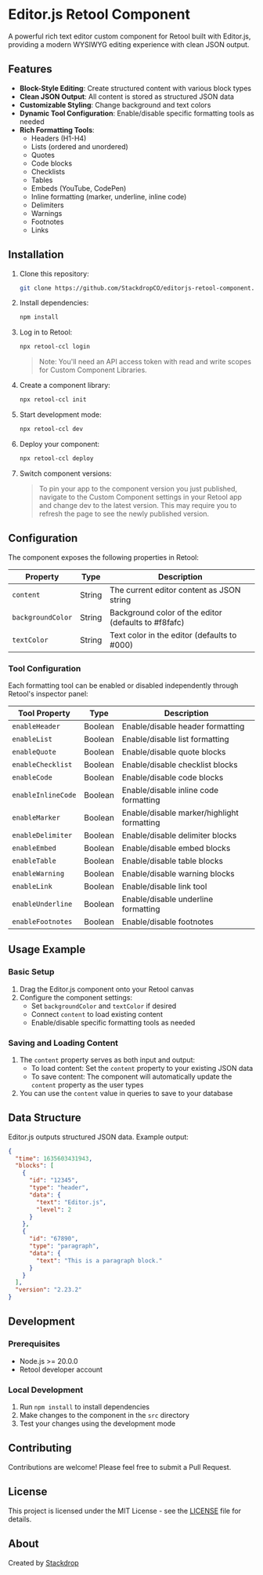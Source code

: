 # Editor.js Retool Component

A powerful rich text editor custom component for Retool built with Editor.js, providing a modern WYSIWYG editing experience with clean JSON output.

## Features

- **Block-Style Editing**: Create structured content with various block types
- **Clean JSON Output**: All content is stored as structured JSON data
- **Customizable Styling**: Change background and text colors
- **Dynamic Tool Configuration**: Enable/disable specific formatting tools as needed
- **Rich Formatting Tools**:
  - Headers (H1-H4)
  - Lists (ordered and unordered)
  - Quotes
  - Code blocks
  - Checklists
  - Tables
  - Embeds (YouTube, CodePen)
  - Inline formatting (marker, underline, inline code)
  - Delimiters
  - Warnings
  - Footnotes
  - Links

## Installation

1. Clone this repository:

   ```bash
   git clone https://github.com/StackdropCO/editorjs-retool-component.git
   ```

2. Install dependencies:

   ```bash
   npm install
   ```

3. Log in to Retool:

   ```bash
   npx retool-ccl login
   ```

   > Note: You'll need an API access token with read and write scopes for Custom Component Libraries.

4. Create a component library:

   ```bash
   npx retool-ccl init
   ```

5. Start development mode:

   ```bash
   npx retool-ccl dev
   ```

6. Deploy your component:

   ```bash
   npx retool-ccl deploy
   ```

7. Switch component versions:
   > To pin your app to the component version you just published, navigate to the Custom Component settings in your Retool app and change dev to the latest version. This may require you to refresh the page to see the newly published version.

## Configuration

The component exposes the following properties in Retool:

| Property          | Type   | Description                                          |
| ----------------- | ------ | ---------------------------------------------------- |
| `content`         | String | The current editor content as JSON string            |
| `backgroundColor` | String | Background color of the editor (defaults to #f8fafc) |
| `textColor`       | String | Text color in the editor (defaults to #000)          |

### Tool Configuration

Each formatting tool can be enabled or disabled independently through Retool's inspector panel:

| Tool Property      | Type    | Description                                |
| ------------------ | ------- | ------------------------------------------ |
| `enableHeader`     | Boolean | Enable/disable header formatting           |
| `enableList`       | Boolean | Enable/disable list formatting             |
| `enableQuote`      | Boolean | Enable/disable quote blocks                |
| `enableChecklist`  | Boolean | Enable/disable checklist blocks            |
| `enableCode`       | Boolean | Enable/disable code blocks                 |
| `enableInlineCode` | Boolean | Enable/disable inline code formatting      |
| `enableMarker`     | Boolean | Enable/disable marker/highlight formatting |
| `enableDelimiter`  | Boolean | Enable/disable delimiter blocks            |
| `enableEmbed`      | Boolean | Enable/disable embed blocks                |
| `enableTable`      | Boolean | Enable/disable table blocks                |
| `enableWarning`    | Boolean | Enable/disable warning blocks              |
| `enableLink`       | Boolean | Enable/disable link tool                   |
| `enableUnderline`  | Boolean | Enable/disable underline formatting        |
| `enableFootnotes`  | Boolean | Enable/disable footnotes                   |

## Usage Example

### Basic Setup

1. Drag the Editor.js component onto your Retool canvas
2. Configure the component settings:
   - Set `backgroundColor` and `textColor` if desired
   - Connect `content` to load existing content
   - Enable/disable specific formatting tools as needed

### Saving and Loading Content

1. The `content` property serves as both input and output:
   - To load content: Set the `content` property to your existing JSON data
   - To save content: The component will automatically update the `content` property as the user types
2. You can use the `content` value in queries to save to your database

## Data Structure

Editor.js outputs structured JSON data. Example output:

```json
{
  "time": 1635603431943,
  "blocks": [
    {
      "id": "12345",
      "type": "header",
      "data": {
        "text": "Editor.js",
        "level": 2
      }
    },
    {
      "id": "67890",
      "type": "paragraph",
      "data": {
        "text": "This is a paragraph block."
      }
    }
  ],
  "version": "2.23.2"
}
```

## Development

### Prerequisites

- Node.js >= 20.0.0
- Retool developer account

### Local Development

1. Run `npm install` to install dependencies
2. Make changes to the component in the `src` directory
3. Test your changes using the development mode

## Contributing

Contributions are welcome! Please feel free to submit a Pull Request.

## License

This project is licensed under the MIT License - see the [LICENSE](LICENSE) file for details.

## About

Created by [Stackdrop](https://stackdrop.co)
